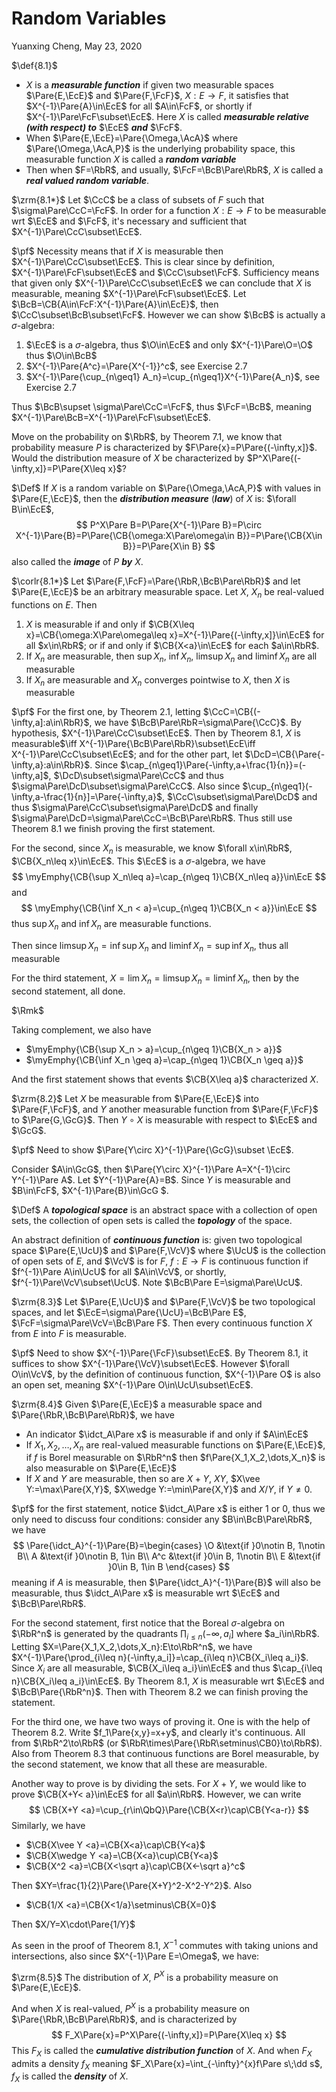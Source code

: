 # Random Variables

Yuanxing Cheng, May 23, 2020
$$
% bbox
% \bbox[#EEF, 5px, border: 2px solid #880015]{E=mc^2}
% \bbox[9px, border:2px solid #880015]{abc}
% text size
% tiny scriptsize small normalsize large Large LARGE huge Huge
% color
% aquamarine, black, blue, brown, cyan, darkgray, gray, green, lightgray, lime, magenta, olive, orange, pink, purple, red, teal, violet, white, yellow
\DeclareMathOperator*{\argmin}{argmin}
\DeclareMathOperator*{\argmax}{argmax}
\DeclareMathOperator*{\plim}{plim}
\DeclareMathOperator*{\span}{span}
\DeclareMathOperator*{\trace}{Trace}
\newcommand{\cupdot}{\;\cdot \hspace{-7pt}\cup}
\newcommand{\bigcupdot}[1][-7]{\cdot \hspace{#1pt}\bigcup}
\newcommand{\space}{\;\;}
\newcommand{\bspace}{\;\;\;}
\newcommand{\Bspace}{\;\;\;\;}
\newcommand{\bbspace}{\;\;\;\;\;}
\newcommand{\BBspace}{\;\;\;\;\;\;}
\newcommand{\QbQQ}{\boxed{?\:}}
\newcommand{\void}{\left.\right.}
\newcommand{\imblies}{\Longleftarrow}
% latex Emphy
% \definecolor{EmphyQ}{HTML}{880015}
% \definecolor{EmphyW}{HTML}{660066}
%\newcommand{\myEmphy}[2][EmphyQ]{ {\color{#1}{#2}} }
%\newcommand{\myBox}[2][9px, border:2px solid EmphyQ]{ {\bbox[#1]{#2}} }
% markdown Emphy
\newcommand{\myEmphy}[2][#880015]{ {\color{#1}{#2}} }
\newcommand{\myBox}[2][9px, border:2px solid #880015]{ {\bbox[#1]{#2}} }
\newcommand{\d}[1]{ {\displaystyle{#1}} }
\newcommand{\CB}[1]{\left\{ #1 \right\}}
\newcommand{\SB}[1]{\left[ #1 \right]}
\newcommand{\Pare}[1]{\left( #1 \right)}
\newcommand{\AB}[1]{\left \langle #1 \right \rangle}
\newcommand{\abs}[1]{\left| #1 \right|}
\newcommand{\norm}[1]{\left\| #1 \right\|}
\newcommand{\given}[1]{\left. #1 \right|}
\newcommand{\using}[2][=]{\overset{\mathrm{#2}}{#1}}
\newcommand{\usingUD}[3][=]{\underset{\text{#2}}{\overset{\text{#3}}{#1}}}
\newcommand{\asim}{\overset{\text{a}}{\sim}}
\newcommand{\tinyText}[1]{ {\tiny{\text{#1}}} }
\newcommand{\scriptsizeText}[1]{ {\scriptsize{\text{#1}}} }
\newcommand{\footnotesizeText}[1]{ {\footnotesize{\text{#1}}} }
\newcommand{\smallText}[1]{ {\small{\text{#1}}} }
\newcommand{\largeText}[1]{ {\large{\text{#1}}} }
\newcommand{\LargeText}[1]{ {\Large{\text{#1}}} }
\newcommand{\LARGEText}[1]{ {\LARGE{\text{#1}}} }
\newcommand{\hugeText}[1]{ {\huge{\text{#1}}} }
\newcommand{\HugeText}[1]{ {\Huge{\text{#1}}} }
\newcommand{\AbA}{\mathbb{A}}
\newcommand{\RbR}{\mathbb{R}}
\newcommand{\EbE}{\mathbb{E}}
\newcommand{\FbF}{\mathbb{F}}
\newcommand{\GbG}{\mathbb{G}}
\newcommand{\HbH}{\mathbb{H}}
\newcommand{\IbI}{\mathbb{I}}
\newcommand{\NbN}{\mathbb{N}}
\newcommand{\ZbZ}{\mathbb{Z}}
\newcommand{\QbQ}{\mathbb{Q}}
\newcommand{\PbP}{\mathbb{P}}
\newcommand{\AcA}{\mathcal{A}}
\newcommand{\BcB}{\mathcal{B}}
\newcommand{\CcC}{\mathcal{C}}
\newcommand{\DcD}{\mathcal{D}}
\newcommand{\EcE}{\mathcal{E}}
\newcommand{\FcF}{\mathcal{F}}
\newcommand{\GcG}{\mathcal{G}}
\newcommand{\HcH}{\mathcal{H}}
\newcommand{\IcI}{\mathcal{I}}
\newcommand{\NcN}{\mathcal{N}}
\newcommand{\McM}{\mathcal{M}}
\newcommand{\OcO}{\mathcal{O}}
\newcommand{\RcR}{\mathcal{R}}
\newcommand{\ScS}{\mathcal{S}}
\newcommand{\UcU}{\mathcal{U}}
\newcommand{\VcV}{\mathcal{V}}
\newcommand{\YcY}{\mathcal{Y}}
\newcommand{\ZcZ}{\mathcal{Z}}
\newcommand{\AsA}{\mathscr{A}}
\newcommand{\FsF}{\mathscr{F}}
\newcommand{\IsI}{\mathscr{I}}
\newcommand{\idct}{\mathbf{1}}
\newcommand{\dd}{\mathrm{d}}
\newcommand{\Tran}[1]{{#1}^{\mathrm{T}}}
\newcommand{\reff}[1]{ \tag{#1}\label{#1} }
\newcommand{\reft}[1]{ \Pare{\ref{#1}} }
\newcommand{\Exp}[1]{\mathrm{E}\left[ #1 \right]}
\newcommand{\Var}[1]{\mathrm{Var}\left[ #1 \right]}
\newcommand{\Avar}[1]{\mathrm{Avar}\left[ #1 \right]}
\newcommand{\Cov}[1]{\mathrm{Cov}\left( #1 \right)}
\newcommand{\Corr}[1]{\mathrm{Corr}\left( #1 \right)}
\newcommand{\ExpH}{\mathrm{E}}
\newcommand{\VarH}{\mathrm{Var}}
\newcommand{\AVarH}{\mathrm{Avar}}
\newcommand{\CovH}{\mathrm{Cov}}
\newcommand{\CorrH}{\mathrm{Corr}}
\newcommand{\hess}{\mathrm{Hess}}
\newcommand{\ow}{\text{otherwise}}
\newcommand{\wp}{\text{with probability }}
\newcommand{\FSD}{\text{FSD}}
\newcommand{\SSD}{\text{SSD}}
\newcommand{\QED}{\myEmphy{\blacksquare}}
\newcommand{\pf}{\myEmphy{\largeText{Proof}}}
\newcommand{\slu}{\myEmphy{\largeText{Solution}}}
\newcommand{\corlr}[1]{\myEmphy{\largeText{Corrollary #1}}}
\newcommand{\Corlr}{\myEmphy{\largeText{Corrollary}}}
\newcommand{\rmk}[1]{\myEmphy{\largeText{Remark #1}}}
\newcommand{\Rmk}{\myEmphy{\largeText{Remark}}}
\newcommand{\pops}[1]{\myEmphy{\largeText{Proposition #1}}}
\newcommand{\Pops}{\myEmphy{\largeText{Proposition}}}
\newcommand{\zrm}[1]{\myEmphy{\largeText{Theorem #1}}}
\newcommand{\Zrm}{\myEmphy{\largeText{Theorem}}}
\newcommand{\PPt}[1]{\myEmphy{\largeText{Property #1}}}
\newcommand{\PPt}{\myEmphy{\largeText{Property}}}
\newcommand{\def}[1]{\myEmphy{\largeText{Definition #1}}}
\newcommand{\Def}{\myEmphy{\largeText{Definition}}}
\newcommand{\lm}[1]{\myEmphy{\largeText{Lemma #1}}}
\newcommand{\Lm}{\myEmphy{\largeText{Lemma}}}
\newcommand{\eg}[1]{\myEmphy{\largeText{Example #1}}}
\newcommand{\ex}[1]{\myEmphy{\largeText{Exercise #1}}}
\newcommand{\SUM}{\myEmphy{\text{Summary}}}
$$

$\def{8.1}$ 

- $X$ is a ***measurable function*** if given two measurable spaces $\Pare{E,\EcE}$ and $\Pare{F,\FcF}$, $X:E\to F$, it satisfies that $X^{-1}\Pare{A}\in\EcE$ for all $A\in\FcF$, or shortly if $X^{-1}\Pare\FcF\subset\EcE$. Here $X$ is called ***measurable relative (with respect) to*** $\EcE$ ***and*** $\FcF$.
- When $\Pare{E,\EcE}=\Pare{\Omega,\AcA}$ where $\Pare{\Omega,\AcA,P}$ is the underlying probability space, this measurable function $X$ is called a ***random variable***
- Then when $F=\RbR$, and usually, $\FcF=\BcB\Pare\RbR$, $X$ is called a ***real valued random variable***.

$\zrm{8.1*}$ Let $\CcC$ be a class of subsets of $F$ such that $\sigma\Pare\CcC=\FcF$. In order for a function $X:E\to F$ to be measurable wrt $\EcE$ and $\FcF$, it's necessary and sufficient that $X^{-1}\Pare\CcC\subset\EcE$.

$\pf$ Necessity means that if $X$ is measurable then $X^{-1}\Pare\CcC\subset\EcE$. This is clear since by definition, $X^{-1}\Pare\FcF\subset\EcE$ and $\CcC\subset\FcF$. Sufficiency means that given only $X^{-1}\Pare\CcC\subset\EcE$ we can conclude that $X$ is measurable, meaning $X^{-1}\Pare\FcF\subset\EcE$. Let $\BcB=\CB{A\in\FcF:X^{-1}\Pare{A}\in\EcE}$, then $\CcC\subset\BcB\subset\FcF$. However we can show $\BcB$ is actually a $\sigma$-algebra:

1. $\EcE$ is a $\sigma$-algebra, thus $\O\in\EcE$ and only $X^{-1}\Pare\O=\O$ thus $\O\in\BcB$
2. $X^{-1}\Pare{A^c}=\Pare{X^{-1}}^c$, see Exercise 2.7
3. $X^{-1}\Pare{\cup_{n\geq1} A_n}=\cup_{n\geq1}X^{-1}\Pare{A_n}$, see Exercise 2.7

Thus $\BcB\supset \sigma\Pare\CcC=\FcF$, thus $\FcF=\BcB$, meaning $X^{-1}\Pare\BcB=X^{-1}\Pare\FcF\subset\EcE$.



Move on the probability on $\RbR$, by Theorem 7.1, we know that probability measure $P$ is characterized by $F\Pare{x}=P\Pare{(-\infty,x]}$. Would the distribution measure of $X$ be characterized by $P^X\Pare{(-\infty,x]}=P\Pare{X\leq x}$?

$\Def$ If $X$ is a random variable on $\Pare{\Omega,\AcA,P}$ with values in $\Pare{E,\EcE}$, then the ***distribution measure*** (***law***) of $X$ is: $\forall B\in\EcE$,
$$
P^X\Pare B=P\Pare{X^{-1}\Pare B}=P\circ X^{-1}\Pare{B}=P\Pare{\CB{\omega:X\Pare\omega\in B}}=P\Pare{\CB{X\in B}}=P\Pare{X\in B}
$$
also called the ***image*** of $P$ ***by*** $X$.

$\corlr{8.1*}$ Let $\Pare{F,\FcF}=\Pare{\RbR,\BcB\Pare\RbR}$ and let $\Pare{E,\EcE}$ be an arbitrary measurable space. Let $X$, $X_n$ be real-valued functions on $E$. Then

1. $X$ is measurable if and only if $\CB{X\leq x}=\CB{\omega:X\Pare\omega\leq x}=X^{-1}\Pare{(-\infty,x]}\in\EcE$ for all $x\in\RbR$; or if and only if $\CB{X<a}\in\EcE$ for each $a\in\RbR$.
2. If $X_n$ are measurable, then $\sup X_n$, $\inf X_n$, $\limsup X_n$ and $\liminf X_n$ are all measurable
3. If $X_n$ are measurable and $X_n$ converges pointwise to $X$, then $X$ is measurable

$\pf$ For the first one, by Theorem 2.1, letting $\CcC=\CB{(-\infty,a]:a\in\RbR}$, we have $\BcB\Pare\RbR=\sigma\Pare{\CcC}$. By hypothesis, $X^{-1}\Pare\CcC\subset\EcE$. Then by Theorem 8.1, $X$ is measurable$\iff X^{-1}\Pare{\BcB\Pare\RbR}\subset\EcE\iff X^{-1}\Pare\CcC\subset\EcE$; and for the other part, let $\DcD=\CB{\Pare{-\infty,a}:a\in\RbR}$. Since $\cap_{n\geq1}\Pare{-\infty,a+\frac{1}{n}}=(-\infty,a]$, $\DcD\subset\sigma\Pare\CcC$ and thus $\sigma\Pare\DcD\subset\sigma\Pare\CcC$. Also since $\cup_{n\geq1}(-\infty,a-\frac{1}{n}]=\Pare{-\infty,a}$, $\CcC\subset\sigma\Pare\DcD$ and thus $\sigma\Pare\CcC\subset\sigma\Pare\DcD$ and finally $\sigma\Pare\DcD=\sigma\Pare\CcC=\BcB\Pare\RbR$. Thus still use Theorem 8.1 we finish proving the first statement.

For the second, since $X_n$ is measurable, we know $\forall x\in\RbR$, $\CB{X_n\leq x}\in\EcE$. This $\EcE$ is a $\sigma$-algebra, we have
$$
\myEmphy{\CB{\sup X_n\leq a}=\cap_{n\geq 1}\CB{X_n\leq a}}\in\EcE
$$
and 
$$
\myEmphy{\CB{\inf X_n < a}=\cup_{n\geq 1}\CB{X_n < a}}\in\EcE
$$
thus $\sup X_n$ and $\inf X_n$ are measurable functions.

Then since $\limsup X_n=\inf\sup X_n$ and $\liminf X_n=\sup\inf X_n$, thus all measurable

For the third statement, $X=\lim X_n=\limsup X_n=\liminf X_n$, then by the second statement, all done.

$\Rmk$

Taking complement, we also have

- $\myEmphy{\CB{\sup X_n > a}=\cup_{n\geq 1}\CB{X_n > a}}$
- $\myEmphy{\CB{\inf X_n \geq a}=\cap_{n\geq 1}\CB{X_n \geq a}}$

And the first statement shows that events $\CB{X\leq a}$ characterized $X$.



$\zrm{8.2}$ Let $X$ be measurable from $\Pare{E,\EcE}$ into $\Pare{F,\FcF}$, and $Y$ another measurable function from $\Pare{F,\FcF}$ to $\Pare{G,\GcG}$. Then $Y\circ X$ is measurable with respect to $\EcE$ and $\GcG$.

$\pf$ Need to show $\Pare{Y\circ X}^{-1}\Pare{\GcG}\subset \EcE$.

Consider $A\in\GcG$, then $\Pare{Y\circ X}^{-1}\Pare A=X^{-1}\circ Y^{-1}\Pare A$. Let $Y^{-1}\Pare{A}=B$. Since $Y$ is measurable and $B\in\FcF$, $X^{-1}\Pare{B}\in\GcG $.



$\Def$ A ***topological space*** is an abstract space with a collection of open sets, the collection of open sets is called the ***topology*** of the space. 

An abstract definition of ***continuous function*** is: given two topological space $\Pare{E,\UcU}$ and $\Pare{F,\VcV}$ where $\UcU$ is the collection of open sets of $E$, and $\VcV$ is for $F$, $f:E\to F$ is continuous function if $f^{-1}\Pare A\in\UcU$ for all $A\in\VcV$, or shortly, $f^{-1}\Pare\VcV\subset\UcU$. Note $\BcB\Pare E=\sigma\Pare\UcU$.

$\zrm{8.3}$ Let $\Pare{E,\UcU}$ and $\Pare{F,\VcV}$ be two topological spaces, and let $\EcE=\sigma\Pare{\UcU}=\BcB\Pare E$, $\FcF=\sigma\Pare\VcV=\BcB\Pare F$. Then every continuous function $X$ from $E$ into $F$ is measurable.

$\pf$ Need to show $X^{-1}\Pare{\FcF}\subset\EcE$. By Theorem 8.1, it suffices to show $X^{-1}\Pare{\VcV}\subset\EcE$. However $\forall O\in\VcV$, by the definition of continuous function, $X^{-1}\Pare O$ is also an open set, meaning $X^{-1}\Pare O\in\UcU\subset\EcE$.



$\zrm{8.4}$ Given $\Pare{E,\EcE}$ a measurable space and $\Pare{\RbR,\BcB\Pare\RbR}$, we have

- An indicator $\idct_A\Pare x$ is measurable if and only if $A\in\EcE$
- If $X_1,X_2,\dots,X_n$ are real-valued measurable functions on $\Pare{E,\EcE}$, if $f$ is Borel measurable on $\RbR^n$ then $f\Pare{X_1,X_2,\dots,X_n}$ is also measurable on $\Pare{E,\EcE}$
- If $X$ and $Y$ are measurable, then so are $X+Y$, $XY$, $X\vee Y:=\max\Pare{X,Y}$, $X\wedge Y:=\min\Pare{X,Y}$ and $X/Y$, if $Y\neq 0$.

$\pf$ for the first statement, notice $\idct_A\Pare x$ is either $1$ or $0$, thus we only need to discuss four conditions: consider any $B\in\BcB\Pare\RbR$, we have
$$
\Pare{\idct_A}^{-1}\Pare{B}=\begin{cases}
\O &\text{if }0\notin B, 1\notin B\\
A &\text{if }0\notin B, 1\in B\\
A^c &\text{if }0\in B, 1\notin B\\
E &\text{if }0\in B, 1\in B
\end{cases}
$$
meaning if $A$ is measurable, then $\Pare{\idct_A}^{-1}\Pare{B}$ will also be measurable, thus $\idct_A\Pare x$ is measurable wrt $\EcE$ and $\BcB\Pare\RbR$.

For the second statement, first notice that the Boreal $\sigma$-algebra on $\RbR^n$ is generated by the quadrants $\prod_{i\leq n}(-\infty,a_i]$ where $a_i\in\RbR$. Letting $X=\Pare{X_1,X_2,\dots,X_n}:E\to\RbR^n$, we have $X^{-1}\Pare{\prod_{i\leq n}(-\infty,a_i]}=\cap_{i\leq n}\CB{X_i\leq a_i}$. Since $X_i$ are all measurable, $\CB{X_i\leq a_i}\in\EcE$ and thus $\cap_{i\leq n}\CB{X_i\leq a_i}\in\EcE$. By Theorem 8.1, $X$ is measurable wrt $\EcE$ and $\BcB\Pare{\RbR^n}$. Then with Theorem 8.2 we can finish proving the statement.

For the third one, we have two ways of proving it. One is with the help of Theorem 8.2. Write $f_1\Pare{x,y}=x+y$, and clearly it's continuous. All from $\RbR^2\to\RbR$ (or $\RbR\times\Pare{\RbR\setminus\CB0}\to\RbR$). Also from Theorem 8.3 that continuous functions are Borel measurable, by the second statement, we know that all these are measurable.

Another way to prove is by dividing the sets. For $X+Y$, we would like to prove $\CB{X+Y< a}\in\EcE$ for all $a\in\RbR$. However, we can write
$$
\CB{X+Y <a}=\cup_{r\in\QbQ}\Pare{\CB{X<r}\cap\CB{Y<a-r}}
$$
Similarly, we have

- $\CB{X\vee Y <a}=\CB{X<a}\cap\CB{Y<a}$
- $\CB{X\wedge Y <a}=\CB{X<a}\cup\CB{Y<a}$
- $\CB{X^2 <a}=\CB{X<\sqrt a}\cap\CB{X<-\sqrt a}^c$

Then $XY=\frac{1}{2}\Pare{\Pare{X+Y}^2-X^2-Y^2}$. Also

- $\CB{1/X <a}=\CB{X<1/a}\setminus\CB{X=0}$

Then $X/Y=X\cdot\Pare{1/Y}$



As seen in the proof of Theorem 8.1, $X^{-1}$ commutes with taking unions and intersections, also since  $X^{-1}\Pare E=\Omega$, we have:

$\zrm{8.5}$ The distribution of $X$, $P^X$ is a probability measure on $\Pare{E,\EcE}$.

And when $X$ is real-valued, $P^X$ is a probability measure on $\Pare{\RbR,\BcB\Pare\RbR}$, and is characterized by 
$$
F_X\Pare{x}=P^X\Pare{(-\infty,x]}=P\Pare{X\leq x}
$$
This $F_X$ is called the ***cumulative distribution function*** of $X$. And when $F_X$ admits a density $f_X$ meaning $F_X\Pare{x}=\int_{-\infty}^{x}f\Pare s\;\dd s$, $f_X$ is called the ***density*** of $X$.